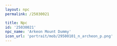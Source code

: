 ```yaml
---
layout: npc
permalink: /25030021

title: Npc
id: '25030021'
npc_name: 'Arkeon Mount Dummy'
icon_url: 'portrait/mob/29500101_n_archeon_p.png'
---
```

